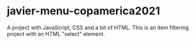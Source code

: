 # javier-menu-copamerica2021
A project with JavaScript, CSS and a bit of HTML. This is an item filtering project with an HTML "select" element.
